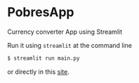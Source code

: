 # PobresApp
Currency converter App using Streamlit

Run it using `streamlit` at the command line

```bash
$ streamlit run main.py
```
or directly in this [site](https://ataboadanunez-pobresapp-main-gwjv4d.streamlit.app/).

